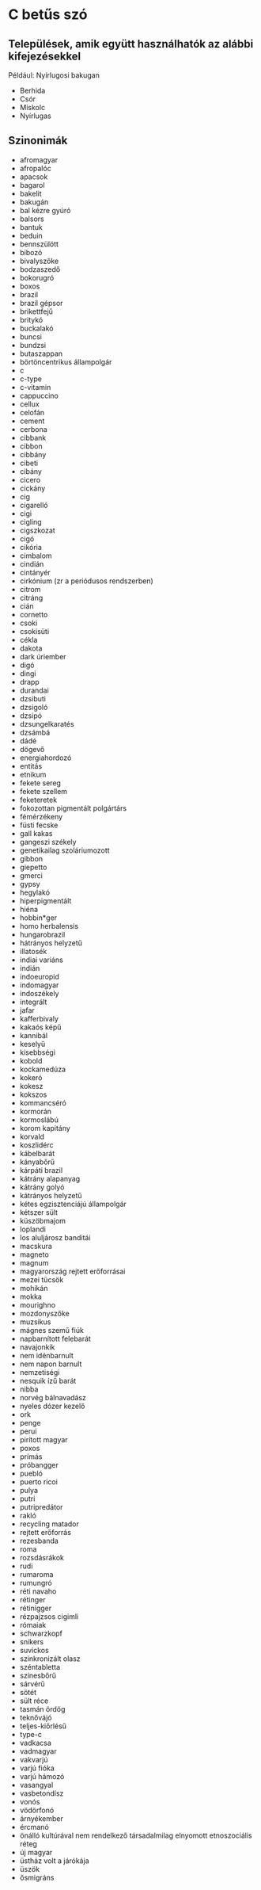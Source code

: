 # C betűs szó

## Települések, amik együtt használhatók az alábbi kifejezésekkel

Például: Nyírlugosi bakugan

- Berhida
- Csór
- Miskolc
- Nyírlugas

## Szinonimák

- afromagyar
- afropalóc
- apacsok
- bagarol
- bakelit
- bakugán
- bal kézre gyúró
- balsors
- bantuk
- beduin
- bennszülött
- bibozó
- bivalyszőke
- bodzaszedő
- bokorugró
- boxos
- brazil
- brazil gépsor
- brikettfejű
- britykó
- buckalakó
- buncsi
- bundzsi
- butaszappan
- börtöncentrikus állampolgár
- c
- c-type
- c-vitamin
- cappuccino
- cellux
- celofán
- cement
- cerbona
- cibbank
- cibbon
- cibbány
- cibeti
- cibány
- cicero
- cickány
- cig
- cigarelló
- cigi
- cigling
- cigszkozat
- cigó
- cikória
- cimbalom
- cindián
- cintányér
- cirkónium (zr a periódusos rendszerben)
- citrom
- citráng
- cián
- cornetto
- csoki
- csokisüti
- cékla
- dakota
- dark úriember
- digó
- dingi
- drapp
- durandai
- dzsibuti
- dzsigoló
- dzsipó
- dzsungelkaratés
- dzsámbá
- dádé
- dögevő
- energiahordozó
- entitás
- etnikum
- fekete sereg
- fekete szellem
- feketeretek
- fokozottan pigmentált polgártárs
- fémérzékeny
- füsti fecske
- gall kakas
- gangeszi székely
- genetikailag szoláriumozott
- gibbon
- giepetto
- gmerci
- gypsy
- hegylakó
- hiperpigmentált
- hiéna
- hobbin*ger
- homo herbalensis
- hungarobrazil
- hátrányos helyzetű
- illatosék
- indiai variáns
- indián
- indoeuropid
- indomagyar
- indoszékely
- integrált
- jafar
- kafferbivaly
- kakaós képű
- kannibál
- keselyű
- kisebbségi
- kobold
- kockamedúza
- kokeró
- kokesz
- kokszos
- kommancséró
- kormorán
- kormoslábú
- korom kapitány
- korvald
- koszlidérc
- kábelbarát
- kányabőrű
- kárpáti brazil
- kátrány alapanyag
- kátrány golyó
- kátrányos helyzetű
- kétes egzisztenciájú állampolgár
- kétszer sült
- küszöbmajom
- loplandi
- los aluljárosz banditái
- macskura
- magneto
- magnum
- magyarország rejtett erőforrásai
- mezei tücsök
- mohikán
- mokka
- mourighno
- mozdonyszőke
- muzsikus
- mágnes szemű fiúk
- napbarnított felebarát
- navajonkik
- nem idénbarnult
- nem napon barnult
- nemzetiségi
- nesquik ízű barát
- nibba
- norvég bálnavadász
- nyeles dózer kezelő
- ork
- penge
- perui
- pirított magyar
- poxos
- prímás
- próbangger
- puebló
- puerto ricoi
- pulya
- putri
- putripredátor
- rakló
- recycling matador
- rejtett erőforrás
- rezesbanda
- roma
- rozsdásrákok
- rudi
- rumaroma
- rumungró
- réti navaho
- rétinger
- rétinigger
- rézpajzsos cigimli
- rómaiak
- schwarzkopf
- snikers
- suvickos
- szinkronizált olasz
- széntabletta
- színesbőrű
- sárvérű
- sötét
- sült réce
- tasmán ördög
- teknővájó
- teljes-kiőrlésű
- type-c
- vadkacsa
- vadmagyar
- vakvarjú
- varjú fióka
- varjú hámozó
- vasangyal
- vasbetondísz
- vonós
- vödörfonó
- árnyékember
- ércmanó
- önálló kultúrával nem rendelkező társadalmilag elnyomott etnoszociális réteg
- új magyar
- üstház volt a járókája
- üszök
- ősmigráns
